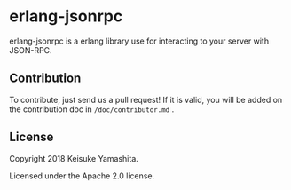 # erlang-jsonrpc

erlang-jsonrpc is a erlang library use for interacting to your server with JSON-RPC.

## Contribution
To contribute, just send us a pull request!
If it is valid, you will be added on the contribution doc in `/doc/contributor.md` .

## License
Copyright 2018 Keisuke Yamashita.

Licensed under the Apache 2.0 license.